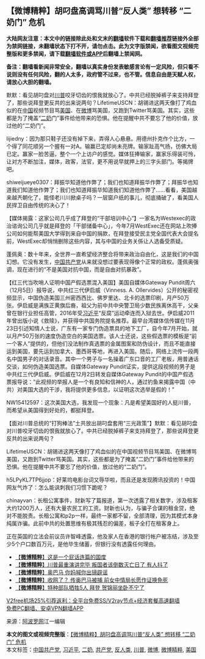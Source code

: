 <h2>【微博精粹】胡叼盘高调骂川普“反人类” 想转移 “二奶门” 危机</h2> <p class="notice"><b>大陆网友注意：本文中的链接除此处和文末的<a href="https://github.com/bannedbook/fanqiang" >翻墙</a>软件下载和<a href="https://github.com/killgcd/justmysocks/blob/master/README.md">翻墙推荐</a>链接外全部为禁网链接，未翻墙状态下打不开，请勿点击。此为文字版禁闻，欲看图文视频完整版和更多禁闻，请下载<a href="https://github.com/bannedbook/fanqiang">翻墙软件或APP</a>后翻墙上禁闻网。</p><p>备注：翻墙看新闻非常安全，翻墙以真实身份发表敏感言论有一定风险，但只看不说则没有任何风险，翻的人太多，政府管不过来，也不管。信息自由是天赋人权，请放心大胆的翻墙。</b></p>  <div class="entry"> <p id="summary">默默：看见胡叼盘对<a href="https://www.bannedbook.org/bnews/tag/%e5%b7%9d%e6%99%ae/" class="st_tag internal_tag" rel="tag" title="标签 川普 下的日志">川普</a>咬牙切齿的恨我就放心了。中共已经脱掉裤子来支持拜登了，那些说拜登更反共的出来说两句？LifetimeUSCN：胡锡进这两天像打了鸡血似的在<span class='wp_keywordlink_affiliate'><a href="https://www.bannedbook.org/" title="中国" target="_blank">中国</a></span>视频节目骂<a href="https://www.bannedbook.org/bnews/tag/%e7%be%8e%e5%9b%bd/" class="st_tag internal_tag" rel="tag" title="标签 美国 下的日志">美国</a>、在<a href="https://www.bannedbook.org/bnews/tag/%e5%be%ae%e5%8d%9a/" class="st_tag internal_tag" rel="tag" title="标签 微博 下的日志">微博</a>骂美国，又跑到Twitter骂美国。其实，这些都是为了掩盖“<a href="https://www.bannedbook.org/bnews/tag/%e4%ba%8c%e5%a5%b6/" class="st_tag internal_tag" rel="tag" title="标签 二奶 下的日志">二奶</a>门”事件给他带来的恐惧。他在提醒中共不要忘了他的价值，放过他的“二奶门”。</p> <p id="conimg">lijiedny：因为那只鞋子还没有掉下来，弄得人心悬悬。用德州扑克作个比方，一个得了同花顺另一个握有一对A。输赢已定却尚未亮牌。输家趾高气扬，彷佛大局已定。赢家一脸苦逼，整个一个上访户的感觉。媒体狂捧输家，赢家乐得装可怜，让对方不断加注，媒体，政客，法官，更不用说早就押上的三字头部门。等揭牌吧。</p> <p>shiweijueye0307：拜振华知道他作弊了；我们也知道拜振华作弊了；拜振华也知道我们知道他作弊了；我们也知道拜振华知道我们知道他作弊了……看看，美国越来越兲朝化了，能怪老川川掀桌子吗？一层窗户纸的事儿，彻底捅破了，看美国人民捍卫自由传统的决心了！</p>  <p>【媒体揭露：这家公司几乎成了拜登的“干部培训中心”】一家名为Westexec的政治谘询公司几乎就是拜登的「干部储备中心」，今年7月WestExec还在网站上吹捧公司如何能帮美国大学得到来自中国的捐款，在拜登接受民主党全国代表大会提名前，WestExec却悄悄删除这些内容，其与中国的业务关係让人选备受质疑。</p> <p>蓬佩奥：数十年来，全世界一直希望经济整合将带来政治自由化，这是我们的中国幻想。它没有发生，<a href="https://www.bannedbook.org/bnews/tag/%e4%b8%ad%e5%9b%bd%e5%85%b1%e4%ba%a7%e5%85%9a/" class="st_tag internal_tag" rel="tag" title="标签 中国共产党 下的日志">中国共产党</a>从来就没想过要表现得像个正常的政权。蓬佩奥强调，现在进行的“不是美国对抗中国，而是自由对抗暴政”。</p> <p>【红三代当吹哨人证明中国产假选票混入美国】美国自媒体Gateway Pundit周六（12月5日）报导说，中共红三代伊启威（Vinness. A. Ollervides）公开的秘密视频显示，中国伪造美国三州密西西比、佛罗里达、北卡的选票印刷，月产50万张。伊启威是满族正黄旗后裔，祖父为前中共中央警卫局少数民族离休高干，父亲曾在银行业担任高管，2016年受<a href="https://www.bannedbook.org/bnews/tag/%e4%b9%a0%e8%bf%91%e5%b9%b3/" class="st_tag internal_tag" rel="tag" title="标签 习近平 下的日志">习近平</a>“反腐”运动牵连而入狱去世。伊启威2011年曾出版小说《救赎》，并获得中共国务院提名推荐。最早台湾媒体信传媒在11月23日引述知情人士说，广东有一家专门伪造票具的地下工厂，自今年7月开始，就以月产50万张的速度伪造空白的美国选票。该人士还说，这些假选票的模板是“前一个客人”提供的，但他们没法制作真选票的金属图案和防伪设计，而且不能直接运到美国，要先运到加拿大、墨西哥等地，再进入美国。随后，网络上流传一段两名中国男子的对话录音。其中一个男子与一名操着广东口音的工厂老板，用普通话交谈，如何伪造美国选票。自媒体Gateway Pundit证实，提供这段视频的男子是中共红三代伊启威。伊启威在12月2日转发自媒体Gateway Pundit的中国产假选票报导说：“此视频的举报人是一个有良知和信神的人，通过钓鱼来揭露中国（中共）对美国大选的干涉，我将提供更多信息，以证明这次选举是假的！”</p>  <p>NW15412597：这次美国大选，我发现一个现象：凡是希望美国好的人挺川普，而希望从美国得到好处的，都挺拜登。</p> <p>【面对川普总统的“打狗棒法”土共放出胡叼盘套用“三光政策”】默默：看见胡叼盘对川普咬牙切齿的恨我就放心了。中共已经脱掉裤子来支持拜登了，那些说拜登更反共的出来说两句？</p> <p>LifetimeUSCN：胡锡进这两天像打了鸡血似的在中国视频节目骂美国、在微博骂美国，又跑到Twitter骂美国。其实，这些都是为了掩盖“二奶门”事件给他带来的恐惧。他在提醒中共不要忘了他的价值，放过他的“二奶门”。</p>  <p>h5LPyKL7TP6jjop：好莱坞电影台词又辱华啦，而且还是发现腾讯投资的！中国网友气炸了：怎么能讽刺我们习惯下跪呢？</p> <p>chinayvan：长租公寓事件，财新写了篇报道，第一次透露了相关数字，涉及租客大约1200万人，还有大量农民工的工资。财新也认为，与骗子合谋的租金贷，绝对不能脱责。长租公寓和p2p一样，最终一家都不留，全部清理，因为其模式本身纯属诈骗。此前中共的处置思维有极其残忍的偏差，板子全打在租客身上。</p> <p>正在英国的立法会前议员许智峰透露，他及家人在香港的银行帐户被冻结，涉及至少5个户口数百万元，是他毕生储蓄，但银行没有透露任何理由。</p>  <ul class='op-related-articles' title='相关阅读'> <li><a href='https://www.bannedbook.org/bnews/comments/20201206/1443014.html' target='_blank'>【<b>微博精粹</b>】这是一个屁话连篇的国度</a></li> <li><a href='https://www.bannedbook.org/bnews/comments/20201204/1441934.html' target='_blank'>【<b>微博精粹</b>】川普最重演讲完毕 叛国者该倒数灭亡日了 有人抖了</a></li> <li><a href='https://www.bannedbook.org/bnews/comments/20201202/1440715.html' target='_blank'>【<b>微博精粹</b>】奥巴马 你妈喊你出镜辟谣</a></li> <li><a href='https://www.bannedbook.org/bnews/comments/20201201/1440047.html' target='_blank'>【<b>微博精粹</b>】收网了？ 传奥巴马被捕 前女中情局长愿作证换免死</a></li> <li><a href='https://www.bannedbook.org/bnews/comments/20201130/1439469.html' target='_blank'>【<b>微博精粹</b>】特种部队牺牲5人 拜登 贺锦丽坐卧不宁了</a></li> </ul> <p class="texttj"> <a href="https://github.com/bannedbook/fanqiang/wiki/V2ray%E6%9C%BA%E5%9C%BA" target="_blank">V2free机场25%引荐返利：全平台免费SS/V2ray节点+经济套餐高速翻墙</a><br/> <a href="https://github.com/bannedbook/fanqiang/wiki/%E7%A6%81%E9%97%BB%E7%BD%91%E5%AE%89%E5%8D%93%E7%BF%BB%E5%A2%99%E6%96%B0%E9%97%BBAPP" target="_blank">免费PC翻墙、安卓VPN翻墙APP</a></p><p> 来源：<a href="https://www.aboluowang.com/2020/1207/1531393.html" target="_blank">阿波罗网</a>江一编辑 </p><a name='sharetosocial'></a>       <div><b>本文的图文或视频完整版</b>：<a href='https://www.bannedbook.org/bnews/comments/20201207/1443488.html'>【微博精粹】胡叼盘高调骂川普“反人类” 想转移 “二奶门” 危机</a></div>  </div><!--END ENTRY--> <div class="postfooter"> <div>本文标签：<a href="https://www.bannedbook.org/bnews/tag/%e4%b8%ad%e5%9b%bd%e5%85%b1%e4%ba%a7%e5%85%9a/" rel="tag">中国共产党</a>, <a href="https://www.bannedbook.org/bnews/tag/%e4%b9%a0%e8%bf%91%e5%b9%b3/" rel="tag">习近平</a>, <a href="https://www.bannedbook.org/bnews/tag/%e4%ba%8c%e5%a5%b6/" rel="tag">二奶</a>, <a href="https://www.bannedbook.org/bnews/tag/%e5%85%b1%e4%ba%a7%e5%85%9a/" rel="tag">共产党</a>, <a href="https://www.bannedbook.org/bnews/tag/%e5%8f%8d%e4%ba%ba%e7%b1%bb/" rel="tag">反人类</a>, <a href="https://www.bannedbook.org/bnews/tag/%e5%b7%9d%e6%99%ae/" rel="tag">川普</a>, <a href="https://www.bannedbook.org/bnews/tag/%e5%be%ae%e5%8d%9a/" rel="tag">微博</a>, <a href="https://www.bannedbook.org/bnews/tag/%e5%be%ae%e5%8d%9a%e7%b2%be%e7%b2%b9/" rel="tag">微博精粹</a>, <a href="https://www.bannedbook.org/bnews/tag/%e7%be%8e%e5%9b%bd/" rel="tag">美国</a></div>  </div><!--END POSTFOOTER--> 